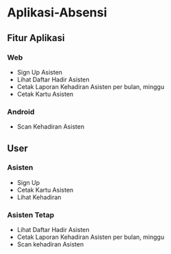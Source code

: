 # Aplikasi-Absensi

## Fitur Aplikasi

### Web

* Sign Up Asisten
* Lihat Daftar Hadir Asisten
* Cetak Laporan Kehadiran Asisten per bulan, minggu
* Cetak Kartu Asisten

### Android

* Scan Kehadiran Asisten

## User

### Asisten

* Sign Up
* Cetak Kartu Asisten
* Lihat Kehadiran

### Asisten Tetap

* Lihat Daftar Hadir Asisten
* Cetak Laporan Kehadiran Asisten per bulan, minggu
* Scan kehadiran Asisten
